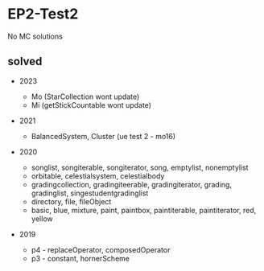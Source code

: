 # EP2-Test2

No MC solutions

## solved

- 2023
  - Mo (StarCollection wont update)
  - Mi (getStickCountable wont update)

- 2021
  - BalancedSystem, Cluster (ue test 2 - mo16)

- 2020
  - songlist, songiterable, songiterator, song, emptylist, nonemptylist
  - orbitable, celestialsystem, celestialbody
  - gradingcollection, gradingiteerable, gradingiterator, grading, gradinglist, singestudentgradinglist
  - directory, file, fileObject
  - basic, blue, mixture, paint, paintbox, paintiterable, paintiterator, red, yellow

- 2019
  - p4 - replaceOperator, composedOperator
  - p3 - constant, hornerScheme
